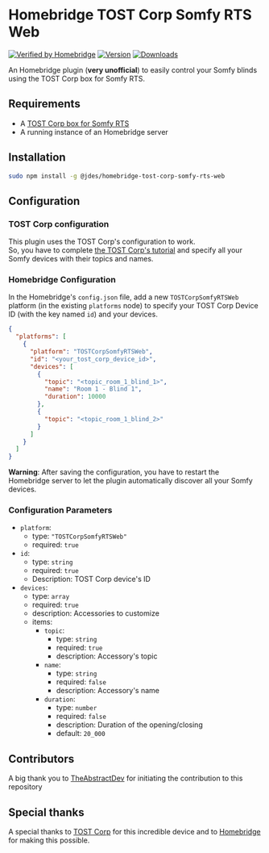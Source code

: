 # Homebridge TOST Corp Somfy RTS Web

[![Verified by Homebridge](https://badgen.net/badge/homebridge/verified/purple)](https://github.com/homebridge/homebridge/wiki/Verified-Plugins)
[![Version](https://badgen.net/npm/v/@jdes/homebridge-tost-corp-somfy-rts-web/latest?icon=npm&label)](https://www.npmjs.com/package/@jdes/homebridge-tost-corp-somfy-rts-web)
[![Downloads](https://badgen.net/npm/dt/@jdes/homebridge-tost-corp-somfy-rts-web/latest?label=downloads)](https://www.npmjs.com/package/@jdes/homebridge-tost-corp-somfy-rts-web)

An Homebridge plugin (**very unofficial**) to easily control your Somfy blinds using the TOST Corp box for Somfy RTS.

## Requirements

- A [TOST Corp box for Somfy RTS](https://www.tostcorp.com/boxsomfyrts)
- A running instance of an Homebridge server

## Installation

```bash
sudo npm install -g @jdes/homebridge-tost-corp-somfy-rts-web
```

## Configuration

### TOST Corp configuration

This plugin uses the TOST Corp's configuration to work.  
So, you have to complete [the TOST Corp's tutorial](https://www.tostcorp.com/plug-and-play) and specify all your Somfy devices with their topics and names.

### Homebridge Configuration

In the Homebridge's `config.json` file, add a new `TOSTCorpSomfyRTSWeb` platform (in the existing `platforms` node) to specify your TOST Corp Device ID (with the key named `id`) and your devices.

```json
{
  "platforms": [
    {
      "platform": "TOSTCorpSomfyRTSWeb",
      "id": "<your_tost_corp_device_id>",
      "devices": [
        {
          "topic": "<topic_room_1_blind_1>",
          "name": "Room 1 - Blind 1",
          "duration": 10000
        },
        {
          "topic": "<topic_room_1_blind_2>"
        }
      ]
    }
  ]
}
```

**Warning**: After saving the configuration, you have to restart the Homebridge server to let the plugin automatically discover all your Somfy devices.

### Configuration Parameters

- `platform`:
  - type: `"TOSTCorpSomfyRTSWeb"`
  - required: `true`
- `id`:
  - type: `string`
  - required: `true`
  - Description: TOST Corp device's ID
- `devices`:
  - type: `array`
  - required: `true`
  - description: Accessories to customize
  - items:
    - `topic`:
      - type: `string`
      - required: `true`
      - description: Accessory's topic
    - `name`:
      - type: `string`
      - required: `false`
      - description: Accessory's name
    - `duration`:
      - type: `number`
      - required: `false`
      - description: Duration of the opening/closing
      - default: `20_000`

## Contributors

A big thank you to [TheAbstractDev](https://github.com/TheAbstractDev) for initiating the contribution to this repository

## Special thanks

A special thanks to [TOST Corp](https://www.tostcorp.com/boxsomfyrts) for this incredible device and to [Homebridge](https://github.com/homebridge/homebridge) for making this possible.
